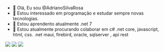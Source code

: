 - 👋 Olá, Eu sou @AdrianoSilvaRosa
- 👀 Estou interessado em programação e estudar sempre novas tecnologias.
- 🌱 Estou aprendento atualmente .net 7
- 💞️ Estou atualmente procurando colaborar em c# .net core, javascript, html, css. .net maui, firebird, oracle, sqlserver , api rest

[![](https://img.shields.io/badge/Medium-12100E?style=for-the-badge&logo=medium&logoColor=white)](https://medium.com/@zluvsand)
[![](https://img.shields.io/badge/linkedin-%230077B5.svg?style=for-the-badge&logo=linkedin)](https://www.linkedin.com/in/zluvsand/)
[![](https://img.shields.io/badge/Spotify-1ED760?style=for-the-badge&logo=spotify&logoColor=white)](https://open.spotify.com/playlist/7KmIUNWrK8wEHfQcQfFrQ1?si=0e2d44043b5a40a4)

<!---
AdrianoSilvaRosa/AdrianoSilvaRosa is a ✨ special ✨ repository because its `README.md` (this file) appears on your GitHub profile.
You can click the Preview link to take a look at your changes.
--->
